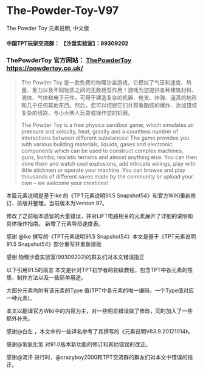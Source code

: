 # The-Powder-Toy-V97
The Powder Toy 元素说明, 中文版
#### 中国TPT玩家交流群： 【沙盘实验室】：99309202 

### ThePowderToy 官方网站： [ThePowderToy](https://powdertoy.co.uk/) https://powdertoy.co.uk/

> The Powder Toy 是一款免费的物理沙盒游戏，它模拟了气压和速度、热量、重力以及不同物质之间的无数相互作用！游戏为您提供各种建筑材料、液体、气体和电子元件，可用于建造复杂的机器、枪支、炸弹、逼真的地形和几乎任何其他东西。然后，您可以挖掘它们并观看酷炫的爆炸、添加错综复杂的线路、与小火柴人玩耍或操作您的机器。
> 
> The Powder Toy is a free physics sandbox game, which simulates air pressure and velocity, heat, gravity and a countless number of interactions between different substances! The game provides you with various building materials, liquids, gases and electronic components which can be used to construct complex machines, guns, bombs, realistic terrains and almost anything else. You can then mine them and watch cool explosions, add intricate wirings, play with little stickmen or operate your machine. You can browse and play thousands of different saves made by the community or upload your own – we welcome your creations!


本篇元素说明是基于Ike 的《TPT元素说明91.5 Snapshot54》和官方WIKI重新修订、排版并整理，当前版本为Version 97。<p/>
修改了之前版本遗留的大量错误，并对LIFT电路相关的元素展开了详细的说明和具体操作指南。 新增了元素导热速度表。 <p/>
感谢 @Ike 撰写的《TPT元素说明91.5 Snapshot54》本文是基于《TPT元素说明91.5 Snapshot54》部分重写并重新排版 <p/>
感谢 物理沙盘实验室(99309202)的群友们对本文错误指正<p/>


以下引用91.5的前言 本文是针对TPT初学者的初级教程，包含TPT中各元素的性质、制作方法以及一些简单用途。 <p/>
大部分元素均附有该元素的Type 值(TPT中各元素的唯一编码，一个Type值对应一种元素)。 <p/>
本文以翻译官方Wiki中的内容为主，对一些明显错误做了修改，同时加入了一些额外补充。 <p/>
感谢@白左 ，本文中的一些译名参考了其撰写的《元素说明V83.9.20121014》。 <p/>
感谢@氢氧化氢 对91.0版本新功能的修订和其他错误的改正。 <p/>
感谢@流汗 进行时、@crazyboy2000和TPT交流群的群友们对本文中错误的指正。<p/>
